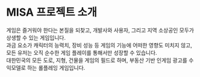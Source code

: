 # MISA 프로젝트 소개
게임은 즐거워야 한다는 본질을 되찾고, 개발사와 사용자, 그리고 지역 소상공인 모두가 상생할 수 있는 게임입니다.  
과금 요소가 캐릭터의 능력치, 장비 성능 등 게임의 기능에 어떠한 영향도 미치지 않고, 모든 유저는 오직 순수한 게임 플레이를 통해서만 성장할 수 있습니다.  
대한민국의 모든 도로, 지형, 건물을 게임의 필드로 하며, 부동산 기반 인게임 광고를 수익모델로 하는 롤플레잉 게임입니다.
